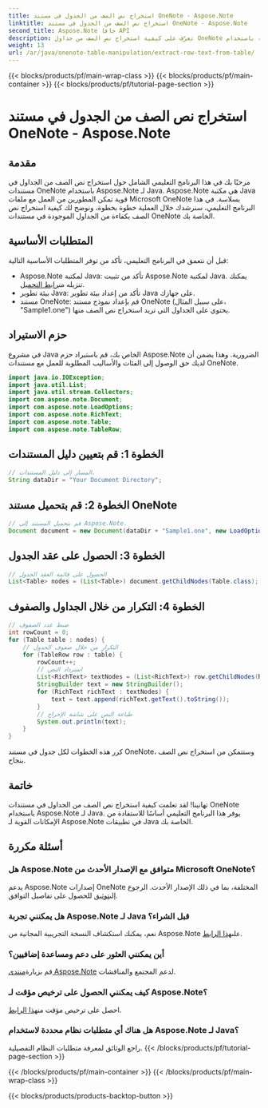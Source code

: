```yaml
---
title: استخراج نص الصف من الجدول في مستند OneNote - Aspose.Note
linktitle: استخراج نص الصف من الجدول في مستند OneNote - Aspose.Note
second_title: Aspose.Note جافا API
description: تعرّف على كيفية استخراج نص الصف من جداول OneNote بسهولة باستخدام Aspose.Note لـ Java. اتبع دليلنا خطوة بخطوة للتكامل السلس.
weight: 13
url: /ar/java/onenote-table-manipulation/extract-row-text-from-table/
---
```


{{< blocks/products/pf/main-wrap-class >}}
{{< blocks/products/pf/main-container >}}
{{< blocks/products/pf/tutorial-page-section >}}

# استخراج نص الصف من الجدول في مستند OneNote - Aspose.Note

## مقدمة
مرحبًا بك في هذا البرنامج التعليمي الشامل حول استخراج نص الصف من الجداول في مستندات OneNote باستخدام Aspose.Note لـ Java. Aspose.Note هي مكتبة Java قوية تمكن المطورين من العمل مع ملفات Microsoft OneNote بسلاسة. في هذا البرنامج التعليمي، سنرشدك خلال العملية خطوة بخطوة، ونوضح لك كيفية استخراج نص الصف بكفاءة من الجداول الموجودة في مستندات OneNote الخاصة بك.
## المتطلبات الأساسية
قبل أن نتعمق في البرنامج التعليمي، تأكد من توفر المتطلبات الأساسية التالية:
-  Aspose.Note لمكتبة Java: تأكد من تثبيت Aspose.Note لمكتبة Java. يمكنك تنزيله من[رابط التحميل](https://releases.aspose.com/note/java/).
- بيئة تطوير Java: تأكد من إعداد بيئة تطوير Java على جهازك.
- مستند OneNote: قم بإعداد نموذج مستند OneNote (على سبيل المثال، "Sample1.one") يحتوي على الجداول التي تريد استخراج نص الصف منها.
## حزم الاستيراد
في مشروع Java الخاص بك، قم باستيراد حزم Aspose.Note الضرورية. وهذا يضمن أن لديك حق الوصول إلى الفئات والأساليب المطلوبة للعمل مع مستندات OneNote.
```java
import java.io.IOException;
import java.util.List;
import java.util.stream.Collectors;
import com.aspose.note.Document;
import com.aspose.note.LoadOptions;
import com.aspose.note.RichText;
import com.aspose.note.Table;
import com.aspose.note.TableRow;
```
## الخطوة 1: قم بتعيين دليل المستندات
```java
// المسار إلى دليل المستندات.
String dataDir = "Your Document Directory";
```
## الخطوة 2: قم بتحميل مستند OneNote
```java
// قم بتحميل المستند إلى Aspose.Note.
Document document = new Document(dataDir + "Sample1.one", new LoadOptions());
```
## الخطوة 3: الحصول على عقد الجدول
```java
// الحصول على قائمة العقد الجدول
List<Table> nodes = (List<Table>) document.getChildNodes(Table.class);
```
## الخطوة 4: التكرار من خلال الجداول والصفوف
```java
// ضبط عدد الصفوف
int rowCount = 0;
for (Table table : nodes) {
    // التكرار من خلال صفوف الجدول
    for (TableRow row : table) {
        rowCount++;
        // استرداد النص
        List<RichText> textNodes = (List<RichText>) row.getChildNodes(RichText.class);
        StringBuilder text = new StringBuilder();
        for (RichText richText : textNodes) {
            text = text.append(richText.getText().toString());
        }
        // طباعة النص على شاشة الإخراج
        System.out.println(text);
    }
}
```
كرر هذه الخطوات لكل جدول في مستند OneNote، وستتمكن من استخراج نص الصف بنجاح.
## خاتمة
تهانينا! لقد تعلمت كيفية استخراج نص الصف من الجداول في مستندات OneNote باستخدام Aspose.Note لـ Java. يوفر هذا البرنامج التعليمي أساسًا للاستفادة من الإمكانات القوية لـ Aspose.Note في تطبيقات Java الخاصة بك.
## أسئلة مكررة
### هل Aspose.Note متوافق مع الإصدار الأحدث من Microsoft OneNote؟
 يدعم Aspose.Note إصدارات OneNote المختلفة، بما في ذلك الإصدار الأحدث. الرجوع إلى[توثيق](https://reference.aspose.com/note/java/) للحصول على تفاصيل التوافق.
### هل يمكنني تجربة Aspose.Note لـ Java قبل الشراء؟
نعم، يمكنك استكشاف النسخة التجريبية المجانية من Aspose.Note على[هذا الرابط](https://releases.aspose.com/).
### أين يمكنني العثور على دعم ومساعدة إضافيين؟
 قم بزيارة[منتدى Aspose.Note](https://forum.aspose.com/c/note/28) لدعم المجتمع والمناقشات.
### كيف يمكنني الحصول على ترخيص مؤقت لـ Aspose.Note؟
 احصل على ترخيص مؤقت من[هذا الرابط](https://purchase.aspose.com/temporary-license/).
### هل هناك أي متطلبات نظام محددة لاستخدام Aspose.Note لـ Java؟
راجع الوثائق لمعرفة متطلبات النظام التفصيلية.
{{< /blocks/products/pf/tutorial-page-section >}}

{{< /blocks/products/pf/main-container >}}
{{< /blocks/products/pf/main-wrap-class >}}

{{< blocks/products/products-backtop-button >}}
